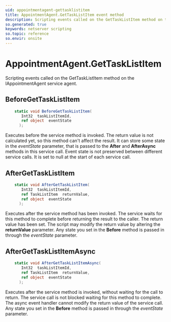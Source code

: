 ```yaml
---
uid: appointmentagent-gettasklistitem
title: AppointmentAgent.GetTaskListItem event method
description: Scripting events called on the GetTaskListItem method on the AppointmentAgent service agent.
so.generated: true
keywords: netserver scripting
so.topic: reference
so.envir: onsite
---
```

# AppointmentAgent.GetTaskListItem

Scripting events called on the <see cref='M:IAppointmentAgent.GetTaskListItem'>GetTaskListItem</see> method on the <see cref='IAppointmentAgent'>IAppointmentAgent</see>  service agent.

## BeforeGetTaskListItem
```cs
    static void BeforeGetTaskListItem(
       Int32  taskListItemId,
       ref object  eventState
      );
```
Executes before the service method is invoked.
The return value is not calculated yet, so this method can't affect the result.
It can store some state in the *eventState* parameter, that is passed to the **After** and **AfterAsync** methods in this service call.
Event state is not preserved between different service calls. It is set to null at the start of each service call.
## AfterGetTaskListItem
```cs
    static void AfterGetTaskListItem(
       Int32  taskListItemId,
       ref TaskListItem  returnValue,
       ref object  eventState
      );
```
Executes after the service method has been invoked. The service waits for this method to complete before returning the result to the caller.
The return value has been set. The script may modify the return value by altering the **returnValue** parameter.
Any state you set in the **Before** method is passed in through the *eventState* parameter.
## AfterGetTaskListItemAsync
```cs
    static void AfterGetTaskListItemAsync(
       Int32  taskListItemId,
       ref TaskListItem  returnValue,
       ref object  eventState
      );
```
Executes after the service method is invoked, without waiting for the call to return.
The service call is not blocked waiting for this method to complete.
The async event handler cannot modify the return value of the service call.
Any state you set in the **Before** method is passed in through the *eventState* parameter.

